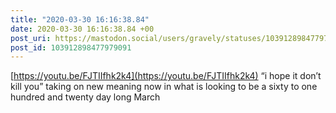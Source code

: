 ```yaml
---
title: "2020-03-30 16:16:38.84"
date: 2020-03-30 16:16:38.84 +00
post_uri: https://mastodon.social/users/gravely/statuses/103912898477979091
post_id: 103912898477979091
---
```

[https://youtu.be/FJTIIfhk2k4](https://youtu.be/FJTIIfhk2k4) “i hope it don’t kill you” taking on new meaning now in what is looking to be a sixty to one hundred and twenty day long March


